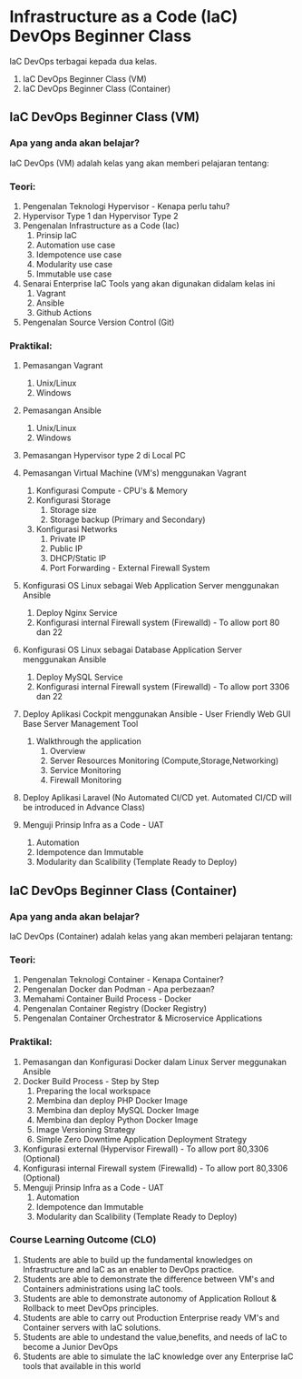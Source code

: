 # Infrastructure as a Code (IaC) DevOps Beginner Class 

IaC DevOps terbagai kepada dua kelas. 
1. IaC DevOps Beginner Class (VM)
2. IaC DevOps Beginner Class (Container)

## IaC DevOps Beginner Class (VM)

### Apa yang anda akan belajar?

IaC DevOps (VM) adalah kelas yang akan memberi pelajaran tentang:

### Teori:
1. Pengenalan Teknologi Hypervisor - Kenapa perlu tahu?
2. Hypervisor Type 1 dan Hypervisor Type 2
3. Pengenalan Infrastructure as a Code (Iac)
    1. Prinsip IaC
    2. Automation use case
    3. Idempotence use case
    4. Modularity use case
    5. Immutable use case
4. Senarai Enterprise IaC Tools yang akan digunakan didalam kelas ini
    1. Vagrant
    2. Ansible
    3. Github Actions
5. Pengenalan Source Version Control (Git)

### Praktikal:
1. Pemasangan Vagrant
    1. Unix/Linux
    2. Windows

2. Pemasangan Ansible
    1. Unix/Linux
    2. Windows
    
3. Pemasangan Hypervisor type 2 di Local PC
4. Pemasangan Virtual Machine (VM's) menggunakan Vagrant
    1. Konfigurasi Compute - CPU's & Memory
    2. Konfigurasi Storage
        1. Storage size
        2. Storage backup (Primary and Secondary)
    3. Konfigurasi Networks
        1. Private IP
        2. Public IP
        3. DHCP/Static IP
        4. Port Forwarding - External Firewall System
5. Konfigurasi OS Linux sebagai Web Application Server menggunakan Ansible
    1. Deploy Nginx Service
    2. Konfigurasi internal Firewall system (Firewalld) - To allow port 80 dan 22
6. Konfigurasi OS Linux sebagai Database Application Server menggunakan Ansible
    1. Deploy MySQL Service
    2. Konfigurasi internal Firewall system (Firewalld) - To allow port 3306 dan 22
6. Deploy Aplikasi Cockpit menggunakan Ansible - User Friendly Web GUI Base Server Management Tool
    1. Walkthrough the application
        1. Overview
        2. Server Resources Monitoring (Compute,Storage,Networking)
        3. Service Monitoring
        4. Firewall Monitoring
7. Deploy Aplikasi Laravel (No Automated CI/CD yet. Automated CI/CD will be introduced in Advance Class)

8. Menguji Prinsip Infra as a Code - UAT
    1. Automation
    2. Idempotence dan Immutable
    3. Modularity dan Scalibility (Template Ready to Deploy)

## IaC DevOps Beginner Class (Container)

### Apa yang anda akan belajar?

IaC DevOps (Container) adalah kelas yang akan memberi pelajaran tentang:

### Teori:
1. Pengenalan Teknologi Container - Kenapa Container?
2. Pengenalan Docker dan Podman - Apa perbezaan?
3. Memahami Container Build Process - Docker
3. Pengenalan Container Registry (Docker Registry)
5. Pengenalan Container Orchestrator & Microservice Applications

### Praktikal:
1. Pemasangan dan Konfigurasi Docker dalam Linux Server meggunakan Ansible
2. Docker Build Process - Step by Step
    1. Preparing the local workspace
    2. Membina dan deploy PHP Docker Image
    3. Membina dan deploy MySQL Docker Image
    4. Membina dan deploy Python Docker Image
    5. Image Versioning Strategy
    6. Simple Zero Downtime Application Deployment Strategy
3. Konfigurasi external (Hypervisor Firewall) - To allow port 80,3306 (Optional)
4. Konfigurasi internal Firewall system (Firewalld) - To allow port 80,3306  (Optional)
5. Menguji Prinsip Infra as a Code - UAT
    1. Automation
    2. Idempotence dan Immutable
    3. Modularity dan Scalibility (Template Ready to Deploy)


### Course Learning Outcome (CLO)
1. Students are able to build up the fundamental knowledges on Infrastructure and IaC as an enabler to DevOps practice.
2. Students are able to demonstrate the difference between VM's and Containers administrations using IaC tools.
3. Students are able to demonstrate autonomy of Application Rollout & Rollback to meet DevOps principles.
4. Students are able to carry out Production Enterprise ready VM's and Container servers with IaC solutions.
5. Students are able to undestand the value,benefits, and needs of IaC to become a Junior DevOps
6. Students are able to simulate the IaC knowledge over any  Enterprise IaC tools that available in this world
